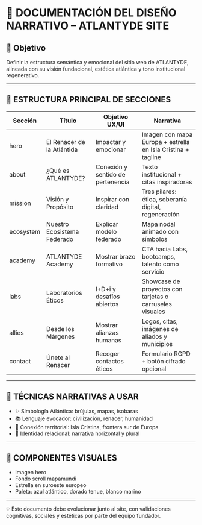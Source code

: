 # 🧭 DOCUMENTACIÓN DEL DISEÑO NARRATIVO – ATLANTYDE SITE

## 🎯 Objetivo

Definir la estructura semántica y emocional del sitio web de ATLANTYDE, alineada con su visión fundacional, estética atlántica y tono institucional regenerativo.

---

## 📐 ESTRUCTURA PRINCIPAL DE SECCIONES

| Sección   | Título                        | Objetivo UX/UI                    | Narrativa                                                        |
|-----------|-------------------------------|-----------------------------------|------------------------------------------------------------------|
| hero      | El Renacer de la Atlántida    | Impactar y emocionar              | Imagen con mapa Europa + estrella en Isla Cristina + tagline    |
| about     | ¿Qué es ATLANTYDE?            | Conexión y sentido de pertenencia | Texto institucional + citas inspiradoras                        |
| mission   | Visión y Propósito            | Inspirar con claridad             | Tres pilares: ética, soberanía digital, regeneración            |
| ecosystem | Nuestro Ecosistema Federado   | Explicar modelo federado          | Mapa nodal animado con símbolos                                 |
| academy   | ATLANTYDE Academy             | Mostrar brazo formativo           | CTA hacia Labs, bootcamps, talento como servicio                |
| labs      | Laboratorios Éticos           | I+D+i y desafíos abiertos         | Showcase de proyectos con tarjetas o carruseles visuales        |
| allies    | Desde los Márgenes            | Mostrar alianzas humanas          | Logos, citas, imágenes de aliados y municipios                  |
| contact   | Únete al Renacer              | Recoger contactos éticos          | Formulario RGPD + botón cifrado opcional                        |

---

## 🧠 TÉCNICAS NARRATIVAS A USAR

- ✨ Simbología Atlántica: brújulas, mapas, isobaras
- 📚 Lenguaje evocador: civilización, renacer, humanidad
- 🔄 Conexión territorial: Isla Cristina, frontera sur de Europa
- 🤝 Identidad relacional: narrativa horizontal y plural

---

## 🎨 COMPONENTES VISUALES

- Imagen hero
- Fondo scroll mapamundi
- Estrella en suroeste europeo
- Paleta: azul atlántico, dorado tenue, blanco marino

---

💡 Este documento debe evolucionar junto al site, con validaciones cognitivas, sociales y estéticas por parte del equipo fundador.
